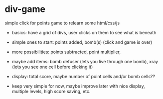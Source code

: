 # div-game
simple click for points game to relearn some html/css/js



- basics: have a grid of divs, user clicks on them to see what is beneath

- simple ones to start: points added, bomb(s) (click and game is over)

- more possibilities: points subtracted, point multiplier, 

- maybe add items: bomb defuser (lets you live through one bomb), xray (lets you see one cell before clicking it)

- display: total score, maybe number of point cells and/or bomb cells??

- keep very simple for now, maybe improve later with nice display, multiple levels, high score saving, etc. 
